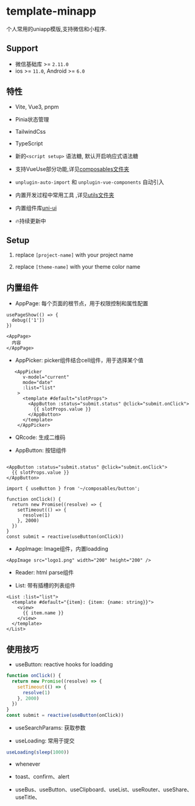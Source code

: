 # template-minapp
个人常用的uniapp模版,支持微信和小程序.

## Support
* 微信基础库 >= `2.11.0`
* ios >= `11.0`, Android >= `6.0`

## 特性
* Vite, Vue3, pnpm

* Pinia状态管理

* TailwindCss

* TypeScript

* 新的`<script setup>` 语法糖, 默认开启响应式语法糖

* 支持VueUse部分功能,详见[composables文件夹](https://github.com/Depeng0929/ktemplate-miapp-v/tree/main/src/composables)

* `unplugin-auto-import` 和 `unplugin-vue-components` 自动引入

* 内置开发过程中常用工具 ,详见[utils文件夹](https://github.com/Depeng0929/ktemplate-miapp-v/tree/main/src/utils)

* 内置组件库[uni-ui](https://uniapp.dcloud.net.cn/component/uniui/uni-ui.html)

* 🔥持续更新中

## Setup

1. replace `[project-name]` with your project name

2. replace `[theme-name]` with your theme color name

## 内置组件

* AppPage: 每个页面的根节点，用于权限控制和属性配置

```vue
usePageShow(() => {
  debug(['1'])
})

<AppPage>
  内容
</AppPage>
```

* AppPicker: picker组件结合cell组件，用于选择某个值

```vue
   <AppPicker
      v-model="current"
      mode="date"
      :list="list"
    >
      <template #default="slotProps">
        <AppButton :status="submit.status" @click="submit.onClick">
          {{ slotProps.value }}
        </AppButton>
      </template>
    </AppPicker>
```

* QRcode: 生成二维码

* AppButton: 按钮组件

```vue

<AppButton :status="submit.status" @click="submit.onClick">
  {{ slotProps.value }}
</AppButton>

import { useButton } from '~/composables/button';

function onClick() {
  return new Promise((resolve) => {
    setTimeout(() => {
      resolve(1)
    }, 2000)
  })
}
const submit = reactive(useButton(onClick))
```

* AppImage: Image组件，内置loadding

```vue
<AppImage src="logo1.png" width="200" height="200" />
```

* Reader: html parse组件

* List: 带有插槽的列表组件

```vue
<List :list="list">
  <template #default="{item}: {item: {name: string}}">
    <view>
      {{ item.name }}
    </view>
  </template>
</List>
```

## 使用技巧

* useButton: reactive hooks for loadding

```js
function onClick() {
  return new Promise((resolve) => {
    setTimeout(() => {
      resolve(1)
    }, 2000)
  })
}
const submit = reactive(useButton(onClick))
```

* useSearchParams: 获取参数

* useLoading: 常用于提交

```js
useLoading(sleep(1000))
```

* whenever

* toast、confirm、alert

* useBus、useButton、useClipboard、useList、useRouter、useShare、useTitle、

